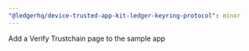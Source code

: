 ```yaml
---
"@ledgerhq/device-trusted-app-kit-ledger-keyring-protocol": minor
---
```


Add a Verify Trustchain page to the sample app
